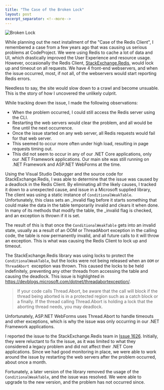 ```yaml
---
title: "The Case of the Broken Lock"
layout: post
excerpt_separator: <!--more-->
---
```


![Broken Lock](https://www.code-sleuth.com/assets/images/broken-lock/broken-lock.jpg)

While planning out the next installment of the "Case of the Redis Client", I remembered a case from a few years ago that was causing us serious problems at CodeProject. We were using Redis to cache a lot of data and UI, which drastically improved the User Experience and resource usage. However, occasionally the Redis Client, [StackExchange.Redis](https://github.com/StackExchange/StackExchange.Redis), would lock up and timeout on all requests. We have 4 front-end webservers, and when the issue occurred, most, if not all, of the webservers would start reporting Redis errors.

Needless to say, the site would slow down to a crawl and become unsuable. This is the story of how I uncovered the unlikely culprit.

<!--more-->

While tracking down the issue, I made the following observations:

- When the problem occurred, I could still access the Redis server using the CLI.
- Restarting the web servers would clear the problem, and all would be fine until the next occurrence.
- Once the issue started on any web server, all Redis requests would fail for that web server.
- This seemed to occur more often under high load, resulting in page requests timing out.
- This did not seem to occur in any of our .NET Core applications, only our .NET Framework applications. Our main site was still running on .NET Framework and ASP.NET WebForms at the time.

Using the Visual Studio Debugger and the source code for StackExchange.Redis, I was able to determine that the issue was caused by a deadlock in the Redis Client. By eliminating all the likely causes, I tracked it down to a unexpected cause, and issue in a Microsoft supplied library, The client was using a static instance of `ConditionalWeakTable`. Unfortunately, this class sets an _invalid flag before it starts something that could make the data in the table temporarily invalid and clears it when done. In many of its methods that modify the table, the _invalid flag is checked, and an exception is thrown if it is set.

The result of this is that once the `ConditionalWeakTable` gets into an invalid state, usually as a result of an OOM or ThreadAbort exception in the calling code, the table is now permanently invalid, and all future calls to it will throw an exception. This is what was causing the Redis Client to lock up and timeout.

The StackExchange.Redis library was using locks to protect the `ConditionalWeakTable`, but the locks were not being released when an `OOM` or `ThreadAbort `exception was thrown. This caused the locks to be held indefinitely, preventing any other threads from accessing the table and causing the deadlock. This issue is highlighted in https://devblogs.microsoft.com/dotnet/threadabortexception/.

> If your code calls Thread.Abort, be aware that the call will block if the thread being aborted is in a protected region such as a catch block or a finally. If the thread calling Thread.Abort is holding a lock that the aborting thread needs, you may deadlock.

Unfortunately, ASP.NET WebForms uses Thread.Abort to handle timeouts and other exceptions, which is why the issue was only occurring in our .NET Framework applications.

I reported the issue to the StackExchange.Redis team in [Issue 1626](https://github.com/StackExchange/StackExchange.Redis/issues/1626). Initially, they were reluctant to fix the issue, as it was limited to what they considered a legacy problem and did not affect their .NET Core applications. Since we had good monitoring in place, we were able to work around the issue by restarting the web servers after the problem occurred, about once a month.

Fortunately, a later version of the library removed the usage of the `ConditionalWeakTable`, and the issue was resolved. We were able to upgrade to the new version, and the problem has not occurred since.
